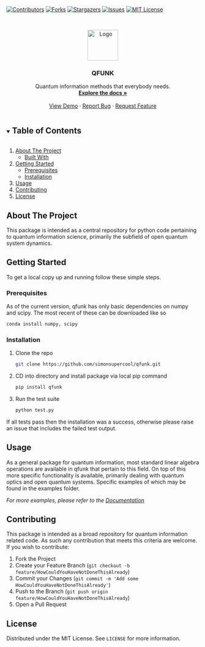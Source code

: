<!-- PROJECT SHIELDS -->
<!--
*** I'm using markdown "reference style" links for readability.
*** Reference links are enclosed in brackets [ ] instead of parentheses ( ).
*** See the bottom of this document for the declaration of the reference variables
*** for contributors-url, forks-url, etc. This is an optional, concise syntax you may use.
*** https://www.markdownguide.org/basic-syntax/#reference-style-links
-->
[![Contributors][contributors-shield]][contributors-url]
[![Forks][forks-shield]][forks-url]
[![Stargazers][stars-shield]][stars-url]
[![Issues][issues-shield]][issues-url]
[![MIT License][license-shield]][license-url]


<!-- PROJECT LOGO -->
<br />
<p align="center">
  <a href="https://github.com/othneildrew/Best-README-Template">
    <img src="images/logo.png" alt="Logo" width="80" height="80">
  </a>

  <h3 align="center">QFUNK</h3>

  <p align="center">
    Quantum information methods that everybody needs. 
    <br />
    <a href="https://github.com/simonsupercool/qfunk"><strong>Explore the docs »</strong></a>
    <br />
    <br />
    <a href="https://github.com/simonsupercool/qfunk">View Demo</a>
    ·
    <a href="https://github.com/simonsupercool/qfunk/issues">Report Bug</a>
    ·
    <a href="https://github.com/simonsupercool/qfunk/issues">Request Feature</a>
  </p>
</p>



<!-- TABLE OF CONTENTS -->
<details open="open">
  <summary><h2 style="display: inline-block">Table of Contents</h2></summary>
  <ol>
    <li>
      <a href="#about-the-project">About The Project</a>
      <ul>
        <li><a href="#built-with">Built With</a></li>
      </ul>
    </li>
    <li>
      <a href="#getting-started">Getting Started</a>
      <ul>
        <li><a href="#prerequisites">Prerequisites</a></li>
        <li><a href="#installation">Installation</a></li>
      </ul>
    </li>
    <li><a href="#usage">Usage</a></li>
    <li><a href="#contributing">Contributing</a></li>
    <li><a href="#license">License</a></li>
    <!--<li><a href="#acknowledgements">Acknowledgements</a></li>-->
  </ol>
</details>



<!-- ABOUT THE PROJECT -->
## About The Project

This package is intended as a central repository for python code pertaining to quantum information science, primarily the subfield of open quantum system dynamics. 



<!-- GETTING STARTED -->
## Getting Started

To get a local copy up and running follow these simple steps.

### Prerequisites

As of the current version, qfunk has only basic dependencies on numpy and scipy. The most recent of these can be downloaded like so
  ```sh
  conda install numpy, scipy
  ```

### Installation

1. Clone the repo
   ```sh
   git clone https://github.com/simonsupercool/qfunk.git
   ```
2. CD into directory and install package via local pip command
   ```sh
   pip install qfunk
   ```
2. Run the test suite
   ```sh
   python test.py
   ```

If all tests pass then the installation was a success, otherwise please raise an issue that includes the failed test output. 

<!-- USAGE EXAMPLES -->
## Usage

As a general package for quantum information, most standard linear algebra operations are available in qfunk that pertain to this field. On top of this more specific functionality is available, primarily dealing with quantum optics and open quantum systems. Specific examples of which may be found in the examples folder.

_For more examples, please refer to the [Documentation](https://example.com)_



<!-- CONTRIBUTING -->
## Contributing

This package is intended as a broad repository for quantum information related code. As such any contribution that meets this criteria are welcome. If you wish to contribute:

1. Fork the Project
2. Create your Feature Branch (`git checkout -b feature/HowCouldYouHaveNotDoneThisAlready`)
3. Commit your Changes (`git commit -m 'Add some HowCouldYouHaveNotDoneThisAlready'`)
4. Push to the Branch (`git push origin feature/HowCouldYouHaveNotDoneThisAlready`)
5. Open a Pull Request



<!-- LICENSE -->
## License

Distributed under the MIT License. See `LICENSE` for more information.


<!-- ACKNOWLEDGEMENTS 
## Acknowledgements

* []()
* []()
* []()


-->

<!-- MARKDOWN LINKS & IMAGES -->
<!-- https://www.markdownguide.org/basic-syntax/#reference-style-links -->
[contributors-shield]: https://img.shields.io/github/contributors/simonsupercool/qfunk.svg?style=for-the-badge
[contributors-url]: https://github.com/simonsupercool/qfunk/graphs/contributors
[forks-shield]: https://img.shields.io/github/forks/simonsupercool/qfunk.svg?style=for-the-badge
[forks-url]: https://github.com/simonsupercool/qfunk/network/members
[stars-shield]: https://img.shields.io/github/stars/simonsupercool/qfunk.svg?style=for-the-badge
[stars-url]: https://github.com/simonsupercool/qfunk/stargazers
[issues-shield]: https://img.shields.io/github/issues/simonsupercool/qfunk.svg?style=for-the-badge
[issues-url]: https://github.com/simonsupercool/qfunk/issues
[license-shield]: https://img.shields.io/github/license/simonsupercool/qfunk.svg?style=for-the-badge
[license-url]: https://github.com/simonsupercool/qfunk/LICENSE.txt
[product-screenshot]: images/screenshot.png